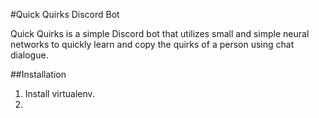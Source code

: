 #Quick Quirks Discord Bot

Quick Quirks is a simple Discord bot that utilizes small and simple neural networks
to quickly learn and copy the quirks of a person using chat dialogue.

##Installation

1. Install virtualenv.
2. 
